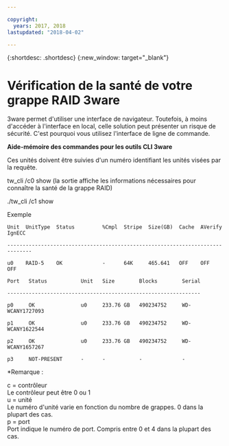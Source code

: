 ```yaml
---

copyright:
  years: 2017, 2018
lastupdated: "2018-04-02"

---
```


{:shortdesc: .shortdesc}
{:new_window: target="_blank"}

# Vérification de la santé de votre grappe RAID 3ware

3ware permet d'utiliser une interface de navigateur. Toutefois, à moins d'accéder à l'interface en local, celle solution peut présenter un risque de sécurité. C'est pourquoi vous utilisez l'interface de ligne de commande.

<!--You can download the 3ware CLI utilities the software Library, located in the bottom of Customer Portal.  Please check http://downloads.service.softlayer.com for the latest version (VPN access required to access the downloads page). -->

**Aide-mémoire des commandes pour les outils CLI 3ware**

Ces unités doivent être suivies d'un numéro identifiant les unités visées par la requête.

tw_cli /c0 show (la sortie affiche les informations nécessaires pour connaître la santé de la grappe RAID)

./tw_cli /c1 show

Exemple

    Unit  UnitType  Status         %Cmpl  Stripe  Size(GB)  Cache  AVerify  IgnECC

    ------------------------------------------------------------------------------

    u0    RAID-5    OK             -      64K     465.641   OFF    OFF      OFF    

    Port   Status           Unit   Size        Blocks        Serial

    ---------------------------------------------------------------

    p0     OK               u0     233.76 GB   490234752     WD-WCANY1727093

    p1     OK               u0     233.76 GB   490234752     WD-WCANY1622544

    p2     OK               u0     233.76 GB   490234752     WD-WCANY1657267

    p3     NOT-PRESENT      -      -           -             -

*Remarque :

c = contrôleur<br/>
Le contrôleur peut être 0 ou 1<br/>
u = unité<br/>
Le numéro d'unité varie en fonction du nombre de grappes. 0 dans la plupart des cas.<br/>
p = port<br/>
Port indique le numéro de port. Compris entre 0 et 4 dans la plupart des cas.
